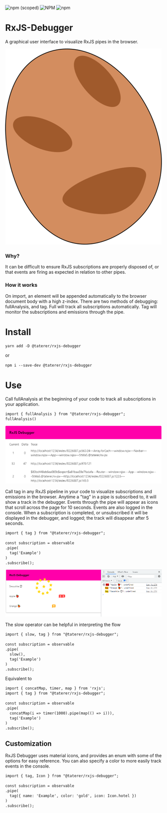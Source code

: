 ![npm (scoped)](https://img.shields.io/npm/v/@taterer/rxjs-debugger?label=NPM) ![NPM](https://img.shields.io/npm/l/@taterer/rxjs-debugger?label=License) ![npm](https://img.shields.io/npm/dt/@taterer/rxjs-debugger?label=Downloads)

# RxJS-Debugger
A graphical user interface to visualize RxJS pipes in the browser.

![](https://github.com/jtmckay/tater-taste/blob/HEAD/client/public/tater.svg)
### Why?
It can be difficult to ensure RxJS subscriptions are properly disposed of, or that events are firing as expected in relation to other pipes.
### How it works
On import, an element will be appended automatically to the browser document body with a high z-index. There are two methods of debugging: fullAnalysis, and tag. Full will track all subscriptions automatically. Tag will monitor the subscriptions and emissions through the pipe.

# Install
`yarn add -D @taterer/rxjs-debugger`

or

`npm i --save-dev @taterer/rxjs-debugger`
# Use
Call fullAnalysis at the beginning of your code to track all subscriptions in your application.
```
import { fullAnalysis } from "@taterer/rxjs-debugger";
fullAnalysis()
```

![](https://github.com/taterer/rxjs-debugger/blob/HEAD/src/public/rxjs-debugger-fullAnalysis.png)

Call tag in any RxJS pipeline in your code to visualize subscriptions and emissions in the browser. Anytime a "tag" in a pipe is subscribed to, it will show a track in the debugger. Events through the pipe will appear as icons that scroll across the page for 10 seconds. Events are also logged in the console. When a subscription is completed, or unsubscribed it will be displayed in the debugger, and logged; the track will disappear after 5 seconds.
```
import { tag } from "@taterer/rxjs-debugger";

const subscription = observable
.pipe(
  tag('Example')
)
.subscribe();
```

![](https://github.com/taterer/rxjs-debugger/blob/HEAD/src/public/rxjs-debugger-screenshot.png)

The slow operator can be helpful in interpreting the flow
```
import { slow, tag } from "@taterer/rxjs-debugger";

const subscription = observable
.pipe(
  slow(),
  tag('Example')
)
.subscribe();
```
Equivalent to
```
import { concatMap, timer, map } from 'rxjs';
import { tag } from "@taterer/rxjs-debugger";

const subscription = observable
.pipe(
  concatMap(i => timer(1000).pipe(map(() => i))),
  tag('Example')
)
.subscribe();
```

## Customization
RxJS Debugger uses material icons, and provides an enum with some of the options for easy reference. You can also specify a color to more easily track events in the console.
```
import { tag, Icon } from "@taterer/rxjs-debugger";

const subscription = observable
.pipe(
  tag({ name: 'Example', color: 'gold', icon: Icon.hotel })
)
.subscribe();
```
